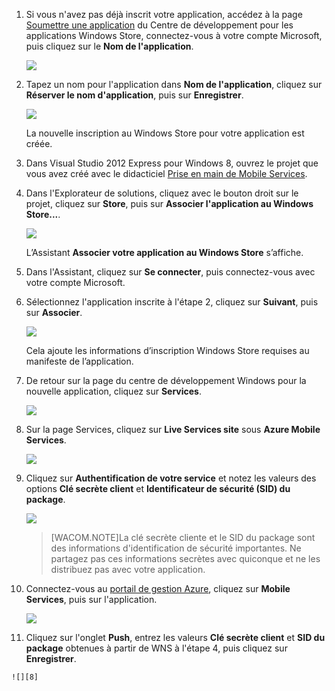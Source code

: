 1.  Si vous n'avez pas déjà inscrit votre application, accédez à la page [Soumettre une application][1] du Centre de développement pour les applications Windows Store, connectez-vous à votre compte Microsoft, puis cliquez sur le **Nom de l'application**.
    
   	![][0]

2.  Tapez un nom pour l'application dans **Nom de l'application**, cliquez sur **Réserver le nom d'application**, puis sur **Enregistrer**.
    
   	![][1]
        
	La nouvelle inscription au Windows Store pour votre application est créée.

3.  Dans Visual Studio 2012 Express pour Windows 8, ouvrez le projet que vous avez créé avec le didacticiel [Prise en main de Mobile Services](/en-us/develop/mobile/tutorials/get-started/#create-new-service).

4.  Dans l'Explorateur de solutions, cliquez avec le bouton droit sur le projet, cliquez sur **Store**, puis sur **Associer l'application au Windows Store...**.

   	![][2]

 	L’Assistant **Associer votre application au Windows Store** s’affiche. 

1.  Dans l'Assistant, cliquez sur **Se connecter**, puis connectez-vous avec votre compte Microsoft.

2.  Sélectionnez l'application inscrite à l'étape 2, cliquez sur **Suivant**, puis sur **Associer**.
    
   	![][3]
        
     Cela ajoute les informations d’inscription Windows Store requises au manifeste de l’application.    

3.  De retour sur la page du centre de développement Windows pour la nouvelle application, cliquez sur **Services**.
    
   	![][4] 

4.  Sur la page Services, cliquez sur **Live Services site** sous **Azure Mobile Services**.
    
   	![][5]

5.  Cliquez sur **Authentification de votre service** et notez les valeurs des options **Clé secrète client** et **Identificateur de sécurité (SID) du package**.
    
   	![][6]


   
    > [WACOM.NOTE]La clé secrète cliente et le SID du package sont des informations d'identification de sécurité importantes. Ne partagez pas ces informations secrètes avec quiconque et ne les distribuez pas avec votre application.

6.  Connectez-vous au [portail de gestion Azure][2], cliquez sur **Mobile Services**, puis sur l'application.
  
   	![][7]

11.  Cliquez sur l'onglet **Push**, entrez les valeurs **Clé secrète client** et **SID du package** obtenues à partir de WNS à l'étape 4, puis cliquez sur **Enregistrer**.

   	![][8]
 


<!-- Anchors. -->

<!-- Images. -->
[0]: ./media/mobile-services-register-windows-store-app/mobile-services-submit-win8-app.png
[1]: ./media/mobile-services-register-windows-store-app/mobile-services-win8-app-name.png
[2]: ./media/mobile-services-register-windows-store-app/mobile-services-store-association.png
[3]: ./media/mobile-services-register-windows-store-app/mobile-services-select-app-name.png
[4]: ./media/mobile-services-register-windows-store-app/mobile-services-win8-edit-app.png
[5]: ./media/mobile-services-register-windows-store-app/mobile-services-win8-edit2-app.png
[6]: ./media/mobile-services-register-windows-store-app/mobile-services-win8-app-push-auth.png
[7]: ./media/mobile-services-register-windows-store-app/mobile-services-selection.png
[8]: ./media/mobile-services-register-windows-store-app/mobile-push-tab.png

<!-- URLs. -->
[Prise en main de Mobile Services]: /fr-fr/develop/mobile/tutorials/get-started/#create-new-service
[Soumettre une application]: http://go.microsoft.com/fwlink/p/?LinkID=266582
[portail de gestion Azure]: https://manage.windowsazure.com/
